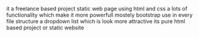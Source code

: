 it a freelance based project
static web page using html and css
a lots of functionality which make it more powerfull
mostely bootstrap use in every file structure
a dropdown list which is look more attractive
its pure html based project or static website 

